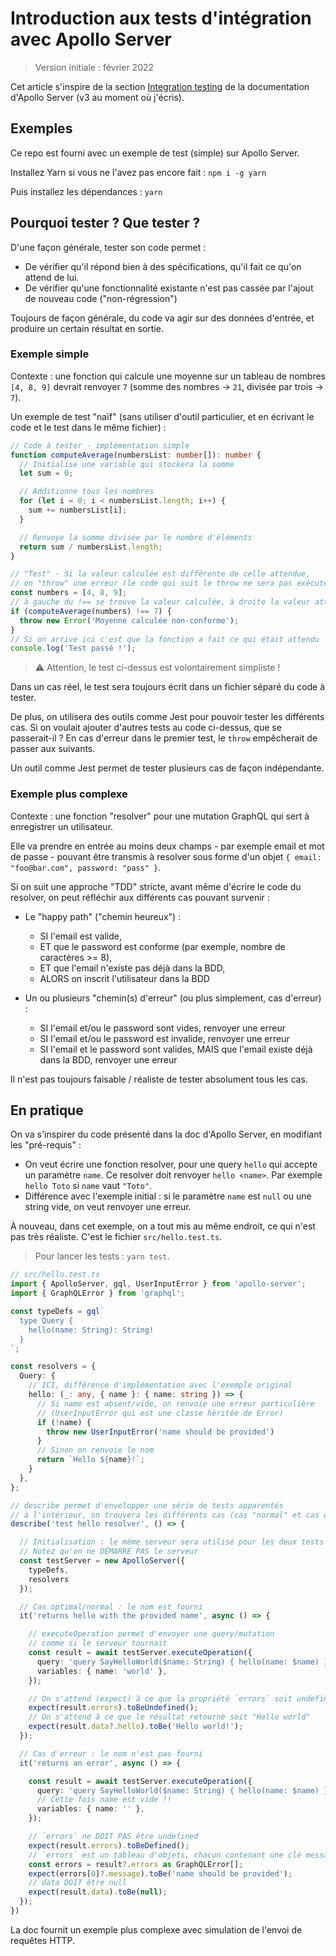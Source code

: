 # Introduction aux tests d'intégration avec Apollo Server

> Version initiale : février 2022

Cet article s'inspire de la section [Integration testing](https://www.apollographql.com/docs/apollo-server/testing/testing/) de la documentation d'Apollo Server (v3 au moment où j'écris).

## Exemples

Ce repo est fourni avec un exemple de test (simple) sur Apollo Server.

Installez Yarn si vous ne l'avez pas encore fait : `npm i -g yarn`

Puis installez les dépendances : `yarn`

## Pourquoi tester ? Que tester ?

D'une façon générale, tester son code permet :

* De vérifier qu'il répond bien à des spécifications, qu'il fait ce qu'on attend de lui.
* De vérifier qu'une fonctionnalité existante n'est pas cassée par l'ajout de nouveau code ("non-régression")

Toujours de façon générale, du code va agir sur des données d'entrée, et produire un certain résultat en sortie.

### Exemple simple

Contexte : une fonction qui calcule une moyenne sur un tableau de nombres `[4, 8, 9]` devrait renvoyer `7` (somme des nombres &rarr; `21`, divisée par trois &rarr; `7`).

Un exemple de test "naïf" (sans utiliser d'outil particulier, et en écrivant le code et le test dans le même fichier) :

```typescript
// Code à tester - implémentation simple
function computeAverage(numbersList: number[]): number {
  // Initialise une variable qui stockera la somme
  let sum = 0;

  // Additionne tous les nombres
  for (let i = 0; i < numbersList.length; i++) {
    sum += numbersList[i];
  }

  // Renvoye la somme divisée par le nombre d'éléments
  return sum / numbersList.length;
}

// "Test" - Si la valeur calculée est différente de celle attendue,
// on "throw" une erreur (le code qui suit le throw ne sera pas exécuté)
const numbers = [4, 8, 9];
// à gauche du !== se trouve la valeur calculée, à droite la valeur attendue
if (computeAverage(numbers) !== 7) {
  throw new Error('Moyenne calculée non-conforme');
}
// Si on arrive ici c'est que la fonction a fait ce qui était attendu
console.log('Test passé !');
```

> :warning: Attention, le test ci-dessus est volontairement simpliste !

Dans un cas réel, le test sera toujours écrit dans un fichier séparé du code à tester.

De plus, on utilisera des outils comme Jest pour pouvoir tester les différents cas. Si on voulait ajouter d'autres tests au code ci-dessus, que se passerait-il ? En cas d'erreur dans le premier test, le `throw` empêcherait de passer aux suivants.

Un outil comme Jest permet de tester plusieurs cas de façon indépendante.

### Exemple plus complexe

Contexte : une fonction "resolver" pour une mutation GraphQL qui sert à enregistrer un utilisateur.

Elle va prendre en entrée au moins deux champs - par exemple email et mot de passe - pouvant être transmis à resolver sous forme d'un objet `{ email: "foo@bar.com", password: "pass" }`.

Si on suit une approche "TDD" stricte, avant même d'écrire le code du resolver, on peut réfléchir aux différents cas pouvant survenir :

* Le "happy path" ("chemin heureux") :

    * SI l'email est valide,
    * ET que le password est conforme (par exemple, nombre de caractères >= 8),
    * ET que l'email n'existe pas déjà dans la BDD,
    * ALORS on inscrit l'utilisateur dans la BDD
* Un ou plusieurs "chemin(s) d'erreur" (ou plus simplement, cas d'erreur) :

    * SI l'email et/ou le password sont vides, renvoyer une erreur
    * SI l'email et/ou le password est invalide, renvoyer une erreur
    * SI l'email et le password sont valides, MAIS que l'email existe déjà dans la BDD, renvoyer une erreur

Il n'est pas toujours faisable / réaliste de tester absolument tous les cas.

## En pratique

On va s'inspirer du code présenté dans la doc d'Apollo Server, en modifiant les "pré-requis" :

* On veut écrire une fonction resolver, pour une query `hello` qui accepte un paramètre `name`. Ce resolver doit renvoyer `hello <name>`. Par exemple `hello Toto` si `name` vaut `"Toto"`.
* Différence avec l'exemple initial : si le paramètre `name` est `null` ou une string vide, on veut renvoyer une erreur.

À nouveau, dans cet exemple, on a tout mis au même endroit, ce qui n'est pas très réaliste. C'est le fichier `src/hello.test.ts`.

> Pour lancer les tests : `yarn test`.

```typescript
// src/hello.test.ts
import { ApolloServer, gql, UserInputError } from 'apollo-server';
import { GraphQLError } from 'graphql';

const typeDefs = gql`
  type Query {
    hello(name: String): String!
  }
`;

const resolvers = {
  Query: {
    // ICI, différence d'implémentation avec l'exemple original
    hello: (_: any, { name }: { name: string }) => {
      // Si name est absent/vide, on renvoie une erreur particulière
      // (UserInputError qui est une classe héritée de Error)
      if (!name) {
        throw new UserInputError('name should be provided')
      }
      // Sinon on renvoie le nom
      return `Hello ${name}!`;
    }
  },
};

// describe permet d'envelopper une série de tests apparentés
// à l'intérieur, on trouvera les différents cas (cas "normal" et cas d'erreur)
describe('test hello resolver', () => {

  // Initialisation : le même serveur sera utilisé pour les deux tests
  // Notez qu'on ne DÉMARRE PAS le serveur
  const testServer = new ApolloServer({
    typeDefs,
    resolvers
  });

  // Cas optimal/normal : le nom est fourni
  it('returns hello with the provided name', async () => {

    // executeOperation permet d'envoyer une query/mutation
    // comme si le serveur tournait
    const result = await testServer.executeOperation({
      query: 'query SayHelloWorld($name: String) { hello(name: $name) }',
      variables: { name: 'world' },
    });

    // On s'attend (expect) à ce que la propriété `errors` soit undefined
    expect(result.errors).toBeUndefined();
    // On s'attend à ce que le résultat retourné soit "Hello world"
    expect(result.data?.hello).toBe('Hello world!');
  });

  // Cas d'erreur : le nom n'est pas fourni
  it('returns an error', async () => {

    const result = await testServer.executeOperation({
      query: 'query SayHelloWorld($name: String) { hello(name: $name) }',
      // Cette fois name est vide !!
      variables: { name: '' },
    });

    // `errors` ne DOIT PAS être undefined
    expect(result.errors).toBeDefined();
    // `errors` est un tableau d'objets, chacun contenant une clé message
    const errors = result?.errors as GraphQLError[];
    expect(errors[0]?.message).toBe('name should be provided');
    // data DOIT être null
    expect(result.data).toBe(null);
  });
})
```

La doc fournit un exemple plus complexe avec simulation de l'envoi de requêtes HTTP.
